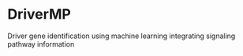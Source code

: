 # DriverMP
Driver gene identification using machine learning integrating signaling pathway information
